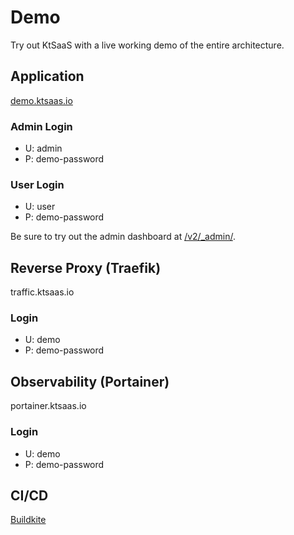 # Demo

Try out KtSaaS with a live working demo of the entire architecture.

## Application

[demo.ktsaas.io](https://demo.ktsaas.io/)

### Admin Login
- U: admin
- P: demo-password

### User Login
- U: user
- P: demo-password

Be sure to try out the admin dashboard at [/v2/_admin/](https://demo.ktsaas.io/v2/_admin/).

## Reverse Proxy (Traefik)

traffic.ktsaas.io

### Login
- U: demo
- P: demo-password

## Observability (Portainer)

portainer.ktsaas.io

### Login
- U: demo
- P: demo-password

## CI/CD

[Buildkite](https://buildkite.com/ktsaas/)



